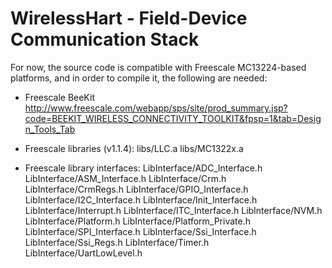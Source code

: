 WirelessHart - Field-Device Communication Stack
=============================

For now, the source code is compatible with Freescale MC13224-based platforms, and in order to compile it, the following are needed:

- Freescale BeeKit
http://www.freescale.com/webapp/sps/site/prod_summary.jsp?code=BEEKIT_WIRELESS_CONNECTIVITY_TOOLKIT&fpsp=1&tab=Design_Tools_Tab

- Freescale libraries (v1.1.4):
    libs/LLC.a
    libs/MC1322x.a

- Freescale library interfaces:
    LibInterface/ADC_Interface.h
    LibInterface/ASM_Interface.h
    LibInterface/Crm.h
    LibInterface/CrmRegs.h
    LibInterface/GPIO_Interface.h
    LibInterface/I2C_Interface.h
    LibInterface/Init_Interface.h
    LibInterface/Interrupt.h
    LibInterface/ITC_Interface.h
    LibInterface/NVM.h
    LibInterface/Platform.h
    LibInterface/Platform_Private.h
    LibInterface/SPI_Interface.h
    LibInterface/Ssi_Interface.h
    LibInterface/Ssi_Regs.h
    LibInterface/Timer.h
    LibInterface/UartLowLevel.h
